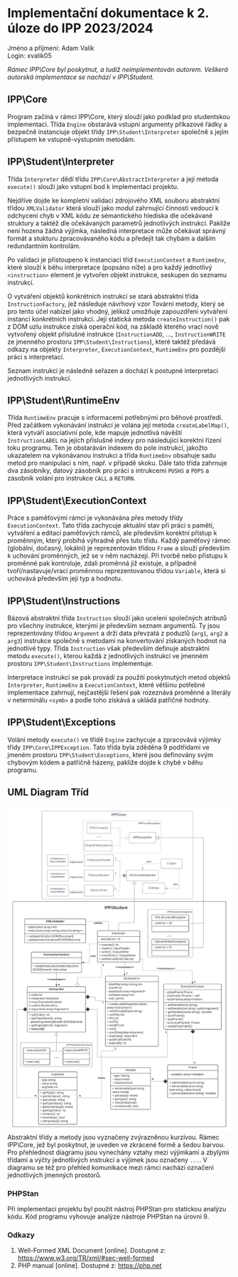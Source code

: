 # Implementační dokumentace k 2. úloze do IPP 2023/2024
Jméno a příjmení: Adam Valík  
Login: xvalik05 

_Rámec IPP\Core byl poskytnut, a tudíž neimplementován autorem. Veškerá autorská implementace se nachází v IPP\Student._

## IPP\Core
Program začíná v rámci IPP\Core, který slouží jako podklad pro studentskou implementaci. Třída ``Engine`` obstarává vstupní argumenty příkazové řádky a bezpečně instanciuje objekt třídy ``IPP\Student\Interpreter`` společně s jejím přístupem ke vstupně-výstupním metodám.

## IPP\Student\Interpreter
Třída ``Interpreter`` dědí třídu ``IPP\Core\AbstractInterpreter`` a její metoda ``execute()`` slouží jako vstupní bod k implementaci projektu. 

Nejdříve dojde ke kompletní validaci zdrojového XML souboru abstraktní třídou ``XMLValidator`` která slouží jako modul zahrnující činnosti vedoucí k odchycení chyb v XML kódu ze sémantického hlediska dle očekávané struktury a taktéž dle očekávaných parametrů jednotlivých instrukcí. Pakliže není hozena žádná výjimka, následná interpretace může očekávat správný formát a stukturu zpracovávaného kódu a předejít tak chybám a dalším redundantním kontrolám.

Po validaci je přistoupeno k instanciaci tříd ``ExecutionContext`` a ``RuntimeEnv``, které slouží k běhu interpretace (popsáno níže) a pro každý jednotlivý ``<instruction>`` element je vytvořen objekt instrukce, seskupen do seznamu instrukcí.

O vytváření objektů konkrétních instrukcí se stará abstraktní třída ``InstructionFactory``, jež následuje návrhový vzor Tovární metody, který se pro tento účel nabízel jako vhodný, jelikož umožňuje zapouzdření vytváření instancí konkrétních instrukcí. Její statická metoda ``createInstruction()`` pak z DOM uzlu instrukce získá operační kód, na základě kterého vrací nově vytvořený objekt příslušné instrukce (``InstructionADD``, ...,  ``InstructionWRITE`` ze jmenného prostoru ``IPP\Student\Instructions``), které taktéž předává odkazy na objekty ``Interpreter``, ``ExecutionContext``, ``RuntimeEnv`` pro pozdější práci s interpretací.

Seznam instrukcí je následně seřazen a dochází k postupné interpretaci jednotlivých instrukcí.

## IPP\Student\RuntimeEnv
Třída ``RuntimeEnv`` pracuje s informacemi potřebnými pro běhové prostředí. Před začátkem vykonávání instrukcí je volána její metoda ``createLabelMap()``, která vytváří asociativní pole, kde mapuje jednotlivá návěští ``InstructionLABEL`` na jejich příslušné indexy pro následující korektní řízení toku programu. Ten je obstaráván indexem do pole instrukcí, jakožto ukazatelem na vykonávanou instrukci a třída ``RuntimeEnv`` obsahuje sadu metod pro manipulaci s ním, např. v případě skoku. Dále tato třída zahrnuje dva zásobníky, datový zásobník pro práci s intrukcemi ``PUSHS`` a ``POPS`` a zásobník volání pro instrukce ``CALL`` a ``RETURN``.

## IPP\Student\ExecutionContext
Práce s paměťovými rámci je vykonávána přes metody třídy ``ExecutionContext``. Tato třída zachycuje aktuální stav při práci s pamětí, vytváření a editaci paměťových rámců, ale především korektní přístup k proměnným, který probíhá výhradně přes tuto třídu. Každý paměťový rámec (globální, dočasný, lokální) je reprezentován třídou ``Frame`` a slouží především k uchování proměnných, jež se v něm nacházejí. Při tvorbě nebo přístupu k proměnné pak kontroluje, zdali proměnná již existuje, a případně tvoří/nastavuje/vrací proměnnou reprezentovanou třídou ``Variable``, která si uchovává především její typ a hodnotu.


## IPP\Student\Instructions
Bázová abstraktní třída ``Instruction`` slouží jako ucelení společných atributů pro všechny instrukce, kterými je především seznam argumentů. Ty jsou reprezentovány třídou ``Argument`` a drží data převzatá z poduzlů (``arg1``, ``arg2`` a ``arg3``) instrukce společně s metodami na konvertování získaných hodnot na jednotlivé typy. Třida ``Instruction`` však především definuje abstraktní metodu ``execute()``, kterou každá z jednotlivých instrukcí ve jmenném prostoru ``IPP\Student\Instructions`` implementuje.

Interpretace instrukcí se pak provádí za použití poskytnutých metod objektů ``Interpreter``, ``RuntimeEnv`` a ``ExecutionContext``, které většinu potřebné implementace zahrnují, nejčastější řešení pak rozeznává proměnné a literály v neterminálu ``<symb>`` a podle toho získává a ukládá patřičné hodnoty.


## IPP\Student\Exceptions
Volání metody ``execute()`` ve třídě ``Engine`` zachycuje a zpracovává výjimky třidy ``IPP\Core\IPPException``. Tato třída byla zděděna 9 podtřídami ve jmeném prostoru ``IPP\Student\Exceptions``, které jsou definovány svým chybovým kódem a patřičně házeny, pakliže dojde k chybě v běhu programu.

## UML Diagram Tříd
![UML Class Diagram](Interpret.jpeg)
Abstraktní třídy a metody jsou vyznačeny zvýrazněnou kurzívou. Rámec IPP\Core, jež byl poskytnut, je uveden ve zkrácené formě a šedou barvou. Pro přehlednost diagramu jsou vynechány vztahy mezi výjimkami a zbylými třídami a výčty jednotlivých instrukcí a výjimek jsou označeny ``...``. V diagramu se též pro přehled komunikace mezi rámci nachází označení jednotlivých jmenných prostorů.

### PHPStan
Při implementaci projektu byl použit nástroj PHPStan pro statickou analýzu kódu. Kód programu vyhovuje analýze nástroje PHPStan na úrovni 9.

### Odkazy
1. Well-Formed XML Document [online]. Dostupné z: https://www.w3.org/TR/xml/#sec-well-formed
2. PHP manual [online]. Dostupné z: https://php.net